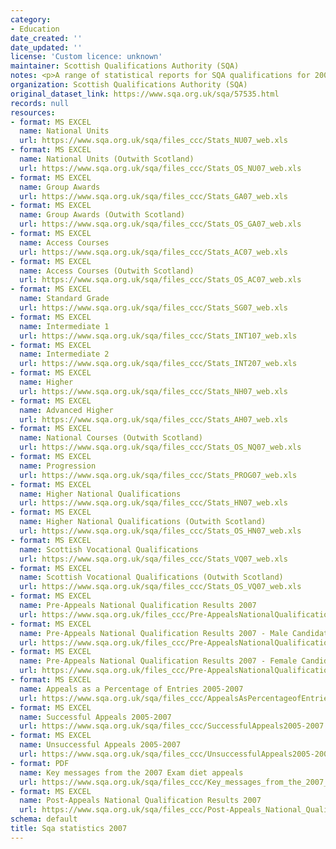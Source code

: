 ```yaml
---
category:
- Education
date_created: ''
date_updated: ''
license: 'Custom licence: unknown'
maintainer: Scottish Qualifications Authority (SQA)
notes: <p>A range of statistical reports for SQA qualifications for 2007.</p>
organization: Scottish Qualifications Authority (SQA)
original_dataset_link: https://www.sqa.org.uk/sqa/57535.html
records: null
resources:
- format: MS EXCEL
  name: National Units
  url: https://www.sqa.org.uk/sqa/files_ccc/Stats_NU07_web.xls
- format: MS EXCEL
  name: National Units (Outwith Scotland)
  url: https://www.sqa.org.uk/sqa/files_ccc/Stats_OS_NU07_web.xls
- format: MS EXCEL
  name: Group Awards
  url: https://www.sqa.org.uk/sqa/files_ccc/Stats_GA07_web.xls
- format: MS EXCEL
  name: Group Awards (Outwith Scotland)
  url: https://www.sqa.org.uk/sqa/files_ccc/Stats_OS_GA07_web.xls
- format: MS EXCEL
  name: Access Courses
  url: https://www.sqa.org.uk/sqa/files_ccc/Stats_AC07_web.xls
- format: MS EXCEL
  name: Access Courses (Outwith Scotland)
  url: https://www.sqa.org.uk/sqa/files_ccc/Stats_OS_AC07_web.xls
- format: MS EXCEL
  name: Standard Grade
  url: https://www.sqa.org.uk/sqa/files_ccc/Stats_SG07_web.xls
- format: MS EXCEL
  name: Intermediate 1
  url: https://www.sqa.org.uk/sqa/files_ccc/Stats_INT107_web.xls
- format: MS EXCEL
  name: Intermediate 2
  url: https://www.sqa.org.uk/sqa/files_ccc/Stats_INT207_web.xls
- format: MS EXCEL
  name: Higher
  url: https://www.sqa.org.uk/sqa/files_ccc/Stats_NH07_web.xls
- format: MS EXCEL
  name: Advanced Higher
  url: https://www.sqa.org.uk/sqa/files_ccc/Stats_AH07_web.xls
- format: MS EXCEL
  name: National Courses (Outwith Scotland)
  url: https://www.sqa.org.uk/sqa/files_ccc/Stats_OS_NQ07_web.xls
- format: MS EXCEL
  name: Progression
  url: https://www.sqa.org.uk/sqa/files_ccc/Stats_PROG07_web.xls
- format: MS EXCEL
  name: Higher National Qualifications
  url: https://www.sqa.org.uk/sqa/files_ccc/Stats_HN07_web.xls
- format: MS EXCEL
  name: Higher National Qualifications (Outwith Scotland)
  url: https://www.sqa.org.uk/sqa/files_ccc/Stats_OS_HN07_web.xls
- format: MS EXCEL
  name: Scottish Vocational Qualifications
  url: https://www.sqa.org.uk/sqa/files_ccc/Stats_VQ07_web.xls
- format: MS EXCEL
  name: Scottish Vocational Qualifications (Outwith Scotland)
  url: https://www.sqa.org.uk/sqa/files_ccc/Stats_OS_VQ07_web.xls
- format: MS EXCEL
  name: Pre-Appeals National Qualification Results 2007
  url: https://www.sqa.org.uk/files_ccc/Pre-AppealsNationalQualificationResults2007.xls
- format: MS EXCEL
  name: Pre-Appeals National Qualification Results 2007 - Male Candidates
  url: https://www.sqa.org.uk/files_ccc/Pre-AppealsNationalQualificationResults2007-Male.xls
- format: MS EXCEL
  name: Pre-Appeals National Qualification Results 2007 - Female Candidates
  url: https://www.sqa.org.uk/files_ccc/Pre-AppealsNationalQualificationResults2007-Female.xls
- format: MS EXCEL
  name: Appeals as a Percentage of Entries 2005-2007
  url: https://www.sqa.org.uk/sqa/files_ccc/AppealsAsPercentageofEntries2005-2007.xls
- format: MS EXCEL
  name: Successful Appeals 2005-2007
  url: https://www.sqa.org.uk/sqa/files_ccc/SuccessfulAppeals2005-2007.xls
- format: MS EXCEL
  name: Unsuccessful Appeals 2005-2007
  url: https://www.sqa.org.uk/sqa/files_ccc/UnsuccessfulAppeals2005-2007.xls
- format: PDF
  name: Key messages from the 2007 Exam diet appeals
  url: https://www.sqa.org.uk/sqa/files_ccc/Key_messages_from_the_2007_Exam_diet_appeals.pdf
- format: MS EXCEL
  name: Post-Appeals National Qualification Results 2007
  url: https://www.sqa.org.uk/sqa/files_ccc/Post-Appeals_National_Qualification_Results2007.xls
schema: default
title: Sqa statistics 2007
---
```

